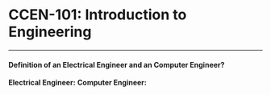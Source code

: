 #	CCEN-101: Introduction to Engineering
***

#### Definition of an Electrical Engineer and an Computer Engineer?

**Electrical Engineer:**
**Computer Engineer:**